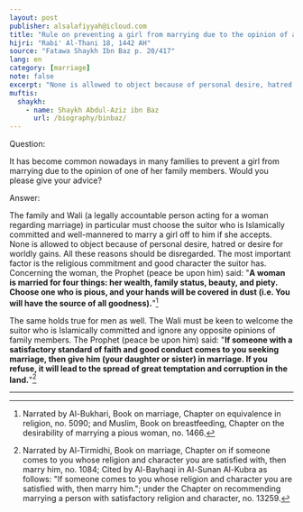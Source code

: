 ```yaml
---
layout: post
publisher: alsalafiyyah@icloud.com
title: "Rule on preventing a girl from marrying due to the opinion of a family member"
hijri: "Rabi' Al-Thani 18, 1442 AH"
source: "Fatawa Shaykh Ibn Baz p. 20/417"
lang: en
category: [marriage]
note: false
excerpt: "None is allowed to object because of personal desire, hatred or desire for worldly gains. All these reasons should be disregarded. The most important factor is the religious commitment and good character the suitor has."
muftis:
  shaykh: 
    - name: Shaykh Abdul-Aziz ibn Baz
      url: /biography/binbaz/
---
```


Question:

It has become common nowadays in many families to prevent a girl from marrying due to the opinion of one of her family members. Would you please give your advice?

Answer:

The family and Wali (a legally accountable person acting for a woman regarding marriage) in particular must choose the suitor who is Islamically committed and well-mannered to marry a girl off to him if she accepts. None is allowed to object because of personal desire, hatred or desire for worldly gains. All these reasons should be disregarded. The most important factor is the religious commitment and good character the suitor has. Concerning the woman, the Prophet (peace be upon him) said: "**A woman is married for four things: her wealth, family status, beauty, and piety. Choose one who is pious, and your hands will be covered in dust (i.e. You will have the source of all goodness).**"[^1] 

The same holds true for men as well. The Wali must be keen to welcome the suitor who is Islamically committed and ignore any opposite opinions of family members. The Prophet (peace be upon him) said: "**If someone with a satisfactory standard of faith and good conduct comes to you seeking marriage, then give him (your daughter or sister) in marriage. If you refuse, it will lead to the spread of great temptation and corruption in the land.**"[^2]

---
[^1]: Narrated by Al-Bukhari, Book on marriage, Chapter on equivalence in religion, no. 5090; and Muslim, Book on breastfeeding, Chapter on the desirability of marrying a pious woman, no. 1466.
[^2]: Narrated by Al-Tirmidhi, Book on marriage, Chapter on if someone comes to you whose religion and character you are satisfied with, then marry him, no. 1084; Cited by Al-Bayhaqi in Al-Sunan Al-Kubra as follows: "If someone comes to you whose religion and character you are satisfied with, then marry him."; under the Chapter on recommending marrying a person with satisfactory religion and character, no. 13259.
